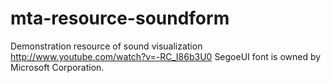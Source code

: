 # mta-resource-soundform
Demonstration resource of sound visualization
http://www.youtube.com/watch?v=-RC_I86b3U0
SegoeUI font is owned by Microsoft Corporation.
